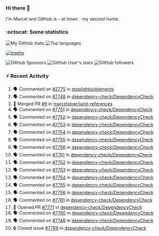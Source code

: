 ### Hi there 👋

I'm Marcel and GitHub is - at times - my second home.

<!--
**marcelstoer/marcelstoer** is a ✨ _special_ ✨ repository because its `README.md` (this file) appears on your GitHub profile.

Here are some ideas to get you started:

- 🔭 I’m currently working on ...
- 🌱 I’m currently learning ...
- 👯 I’m looking to collaborate on ...
- 🤔 I’m looking for help with ...
- 💬 Ask me about ...
- 📫 How to reach me: ...
- 😄 Pronouns: ...
- ⚡ Fun fact: ...
-->

### :octocat: Some statistics

<!-- https://github.com/anuraghazra/github-readme-stats -->

![My GitHub stats](https://github-readme-stats.vercel.app/api?username=marcelstoer&count_private=true&show_icons=true&hide_title=true)
![Top languages](https://github-readme-stats.vercel.app/api/top-langs/?username=marcelstoer&layout=compact&count_private=true&show_icons=true&hide_title=true&langs_count=10)

[![trophy](https://github-profile-trophy.vercel.app/?username=marcelstoer)](https://github.com/marcelstoer)

![GitHub Sponsors](https://img.shields.io/github/sponsors/marcelstoer?style=social)
![GitHub User's stars](https://img.shields.io/github/stars/marcelstoer?style=social)
![GitHub followers](https://img.shields.io/github/followers/marcelstoer?style=social)

### :zap: Recent Activity

<!--START_SECTION:activity-->
1. 🗣 Commented on [#2775](https://github.com/stoplightio/elements/issues/2775#issuecomment-3023824807) in [stoplightio/elements](https://github.com/stoplightio/elements)
2. 🗣 Commented on [#7748](https://github.com/dependency-check/DependencyCheck/issues/7748#issuecomment-3014136889) in [dependency-check/DependencyCheck](https://github.com/dependency-check/DependencyCheck)
3. 🎉 Merged PR [#9](https://github.com/marcelstoer/junit-references/pull/9) in [marcelstoer/junit-references](https://github.com/marcelstoer/junit-references)
4. 🗣 Commented on [#7751](https://github.com/dependency-check/DependencyCheck/issues/7751#issuecomment-3009943112) in [dependency-check/DependencyCheck](https://github.com/dependency-check/DependencyCheck)
5. 🗣 Commented on [#7752](https://github.com/dependency-check/DependencyCheck/issues/7752#issuecomment-3009942057) in [dependency-check/DependencyCheck](https://github.com/dependency-check/DependencyCheck)
6. 🗣 Commented on [#7753](https://github.com/dependency-check/DependencyCheck/issues/7753#issuecomment-3009941702) in [dependency-check/DependencyCheck](https://github.com/dependency-check/DependencyCheck)
7. 🗣 Commented on [#7754](https://github.com/dependency-check/DependencyCheck/issues/7754#issuecomment-3009941230) in [dependency-check/DependencyCheck](https://github.com/dependency-check/DependencyCheck)
8. 🗣 Commented on [#7755](https://github.com/dependency-check/DependencyCheck/issues/7755#issuecomment-3009940170) in [dependency-check/DependencyCheck](https://github.com/dependency-check/DependencyCheck)
9. 🗣 Commented on [#7756](https://github.com/dependency-check/DependencyCheck/issues/7756#issuecomment-3009939047) in [dependency-check/DependencyCheck](https://github.com/dependency-check/DependencyCheck)
10. 🗣 Commented on [#7751](https://github.com/dependency-check/DependencyCheck/issues/7751#issuecomment-3009921919) in [dependency-check/DependencyCheck](https://github.com/dependency-check/DependencyCheck)
11. 🗣 Commented on [#7752](https://github.com/dependency-check/DependencyCheck/issues/7752#issuecomment-3009921575) in [dependency-check/DependencyCheck](https://github.com/dependency-check/DependencyCheck)
12. 🗣 Commented on [#7753](https://github.com/dependency-check/DependencyCheck/issues/7753#issuecomment-3009919913) in [dependency-check/DependencyCheck](https://github.com/dependency-check/DependencyCheck)
13. 🗣 Commented on [#7754](https://github.com/dependency-check/DependencyCheck/issues/7754#issuecomment-3009919580) in [dependency-check/DependencyCheck](https://github.com/dependency-check/DependencyCheck)
14. 🗣 Commented on [#7755](https://github.com/dependency-check/DependencyCheck/issues/7755#issuecomment-3009918896) in [dependency-check/DependencyCheck](https://github.com/dependency-check/DependencyCheck)
15. 🗣 Commented on [#7756](https://github.com/dependency-check/DependencyCheck/issues/7756#issuecomment-3009918019) in [dependency-check/DependencyCheck](https://github.com/dependency-check/DependencyCheck)
16. 🗣 Commented on [#7761](https://github.com/dependency-check/DependencyCheck/issues/7761#issuecomment-3009833191) in [dependency-check/DependencyCheck](https://github.com/dependency-check/DependencyCheck)
17. 💪 Opened PR [#7771](https://github.com/dependency-check/DependencyCheck/pull/7771) in [dependency-check/DependencyCheck](https://github.com/dependency-check/DependencyCheck)
18. 🗣 Commented on [#7760](https://github.com/dependency-check/DependencyCheck/issues/7760#issuecomment-3009690109) in [dependency-check/DependencyCheck](https://github.com/dependency-check/DependencyCheck)
19. 🗣 Commented on [#7748](https://github.com/dependency-check/DependencyCheck/issues/7748#issuecomment-3009657561) in [dependency-check/DependencyCheck](https://github.com/dependency-check/DependencyCheck)
20. 🔒 Closed issue [#7769](https://github.com/dependency-check/DependencyCheck/issues/7769) in [dependency-check/DependencyCheck](https://github.com/dependency-check/DependencyCheck)
<!--END_SECTION:activity-->

